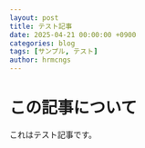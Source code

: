 ```yaml
---
layout: post
title: テスト記事
date: 2025-04-21 00:00:00 +0900
categories: blog
tags: [サンプル, テスト]
author: hrmcngs
---
```

# この記事について

これはテスト記事です。
